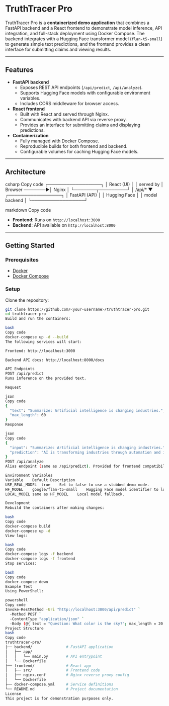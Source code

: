 # TruthTracer Pro

TruthTracer Pro is a **containerized demo application** that combines a FastAPI backend and a React frontend to demonstrate model inference, API integration, and full-stack deployment using Docker Compose. The backend integrates with a Hugging Face transformer model (`flan-t5-small`) to generate simple text predictions, and the frontend provides a clean interface for submitting claims and viewing results.

---

## Features

- **FastAPI backend**
  - Exposes REST API endpoints (`/api/predict`, `/api/analyze`).
  - Supports Hugging Face models with configurable environment variables.
  - Includes CORS middleware for browser access.
- **React frontend**
  - Built with React and served through Nginx.
  - Communicates with backend API via reverse proxy.
  - Provides an interface for submitting claims and displaying predictions.
- **Containerization**
  - Fully managed with Docker Compose.
  - Reproducible builds for both frontend and backend.
  - Configurable volumes for caching Hugging Face models.

---

## Architecture

csharp
Copy code
                ┌─────────────────┐
                │   React (UI)    │
                │   served by     │
Browser ───────►│   Nginx         │
                └───────┬─────────┘
                        │  /api/*
                        ▼
                ┌─────────────────┐
                │  FastAPI (API)  │
                │  Hugging Face   │
                │  model backend  │
                └─────────────────┘


markdown
Copy code

- **Frontend**: Runs on `http://localhost:3000`  
- **Backend**: API available on `http://localhost:8000`

---

## Getting Started

### Prerequisites
- [Docker](https://docs.docker.com/get-docker/)  
- [Docker Compose](https://docs.docker.com/compose/)

### Setup

Clone the repository:
```bash
git clone https://github.com/<your-username>/truthtracer-pro.git
cd truthtracer-pro
Build and run the containers:

bash
Copy code
docker-compose up -d --build
The following services will start:

Frontend: http://localhost:3000

Backend API docs: http://localhost:8000/docs

API Endpoints
POST /api/predict
Runs inference on the provided text.

Request

json
Copy code
{
  "text": "Summarize: Artificial intelligence is changing industries.",
  "max_length": 60
}
Response

json
Copy code
{
  "input": "Summarize: Artificial intelligence is changing industries.",
  "prediction": "AI is transforming industries through automation and insights."
}
POST /api/analyze
Alias endpoint (same as /api/predict). Provided for frontend compatibility.

Environment Variables
Variable	Default	Description
USE_REAL_MODEL	true	Set to false to use a stubbed demo mode.
HF_MODEL	google/flan-t5-small	Hugging Face model identifier to load.
LOCAL_MODEL	same as HF_MODEL	Local model fallback.

Development
Rebuild the containers after making changes:

bash
Copy code
docker-compose build
docker-compose up -d
View logs:

bash
Copy code
docker-compose logs -f backend
docker-compose logs -f frontend
Stop services:

bash
Copy code
docker-compose down
Example Test
Using PowerShell:

powershell
Copy code
Invoke-RestMethod -Uri "http://localhost:3000/api/predict" `
  -Method POST `
  -ContentType "application/json" `
  -Body (@{ text = "Question: What color is the sky?"; max_length = 20 } | ConvertTo-Json)
Project Structure
bash
Copy code
truthtracer-pro/
├── backend/               # FastAPI application
│   ├── app/
│   │   └── main.py        # API entrypoint
│   └── Dockerfile
├── frontend/              # React app
│   ├── src/               # Frontend code
│   ├── nginx.conf         # Nginx reverse proxy config
│   └── Dockerfile
├── docker-compose.yml     # Service definitions
└── README.md              # Project documentation
License
This project is for demonstration purposes only.
